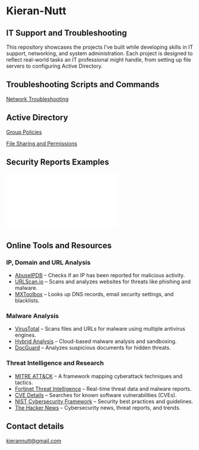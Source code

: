 # Kieran-Nutt   

## IT Support and Troubleshooting

This repository showcases the projects I’ve built while developing skills in IT support, networking, and system administration. Each project is designed to reflect real-world tasks an IT professional might handle, from setting up file servers to configuring Active Directory.

## Troubleshooting Scripts and Commands

[Network Troubleshooting](https://github.com/kierannutt123/Network-Commands/blob/main/.md)


## Active Directory

[Group Policies](https://github.com/kierannutt123/Group-Policies/blob/main/Group%20Policies.md)

[File Sharing and Permissions](https://github.com/kierannutt123/ActiveDirectoryFilePermissions/blob/main/Active%20Directory%20File%20Permissions.md)



## Security Reports Examples
![Incident Report example](IncidentReport.pdf)

## Online Tools and Resources 

### IP, Domain and URL Analysis  
- [AbuseIPDB](https://www.abuseipdb.com/) – Checks if an IP has been reported for malicious activity.  
- [URLScan.io](https://urlscan.io/) – Scans and analyzes websites for threats like phishing and malware.  
- [MXToolbox](https://mxtoolbox.com/) – Looks up DNS records, email security settings, and blacklists.  

### Malware Analysis  
- [VirusTotal](https://www.virustotal.com/) – Scans files and URLs for malware using multiple antivirus engines.  
- [Hybrid Analysis](https://www.hybrid-analysis.com/) – Cloud-based malware analysis and sandboxing.  
- [DocGuard](https://www.docguard.io/) – Analyzes suspicious documents for hidden threats.  

### Threat Intelligence and Research  
- [MITRE ATT&CK](https://attack.mitre.org/) – A framework mapping cyberattack techniques and tactics.  
- [Fortinet Threat Intelligence](https://www.fortiguard.com/) – Real-time threat data and malware reports.  
- [CVE Details](https://www.cvedetails.com/) – Searches for known software vulnerabilities (CVEs).  
- [NIST Cybersecurity Framework](https://www.nist.gov/cyberframework/) – Security best practices and guidelines.  
- [The Hacker News](https://thehackernews.com/) – Cybersecurity news, threat reports, and trends.


## Contact details

kierannutt@gmail.com 
